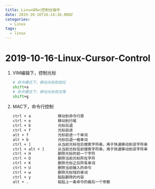 ```yaml
---
title: Linux&Mac控制台操作
date: 2019-10-16T16:14:16.000Z
categories:
  - Linux
tags:
  - linux
---
```


# 2019-10-16-Linux-Cursor-Control

1. VIM编辑下，控制光标

   ```bash
   # 命令模式下，移动光标到段位
   shift+a
   # 命令模式下，移动光标到文尾
   shift+g
   ```

2. MAC下，命令行控制

   ```bash
   ctrl + a            移动到命令行首
   ctrl + e            移动到行尾
   ctrl + b            光标后退
   ctrl + f            光标前进
   alt + f             光标前进一个单词
   alt + b             光标后退一格单词
   ctrl + ]            从当前光标往后搜索字符串，用于快速移动到该字符串
   ctrl + alt + ]      从当前光标往前搜索字符串，用于快速移动到该字符串
   ctrl + H            删除光标的前一个字符
   ctrl + D            删除当前光标所在字符
   ctrl + K            删除光标之后所有单词
   ctrl + U            删除当前输入的命令
   ctrl + w            删除光标钱的单词
   ctrl + y            黏贴删除的内容
   alt + .             粘贴上一条命令的最后一个参数
   ```

